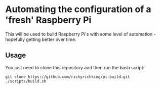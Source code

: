 # Automating the configuration of a 'fresh' Raspberry Pi
This will be used to build Raspberry Pi's with some level of automation - hopefully getting better over time.

## Usage
You just need to clone this repository and then run the bash script:
```
git clone https://github.com/richyrichking/pi-build.git
./scripts/build.sh
```